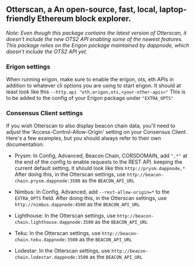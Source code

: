 ## Otterscan, a An open-source, fast, local, laptop-friendly Ethereum block explorer.

*Note: Even though this package contains the latest version of Otterscan, it doesn't include the new OTS2 API enabling some of the newest features.*
*This package relies on the Erigon package maintained by dappnode, which doesn't include the OTS2 API yet.*
 
### Erigon settings
When running erigon, make sure to enable the erigon, ots, eth APIs in addition to whatever cli options you are using to start erigon. It should at least look like this `--http.api "eth,erigon,ots,<your-other-apis>"`
This is to be added to the config of your Erigon package under `"EXTRA_OPTS"`

### Consensus Client settings
If you wish Otterscan to also display beacon chain data, you'll need to adjust the 'Access-Control-Allow-Origin' setting on your Consensus Client. Here's a few examples, but you should always refer to their own documentation:

- Prysm:
In Config, Advanced, Beacon Chain, CORSDOMAIN, add `",*"` at the end of the config to enable requests to the REST API. keeping the current default setting, it should look like this `http://prysm.dappnode,*`
After doing this, in the Otterscan settings, use `http://beacon-chain.prysm.dappnode:3500` as the `BEACON_API_URL`

- Nimbus:
In Config, Advanced, add `--rest-allow-origin=*` to the `EXTRA_OPTS` field.
After doing this, in the Otterscan settings, use `http://nimbus.dappnode:4500` as the `BEACON_API_URL`

- Lighthouse:
In the Otterscan settings, use `http://beacon-chain.lighthouse.dappnode:3500` as the `BEACON_API_URL`

- Teku:
In the Otterscan settings, use `http://beacon-chain.teku.dappnode:3500` as the `BEACON_API_URL`

- Lodestar:
In the Otterscan settings, use `http://beacon-chain.lodestar.dappnode:3500` as the `BEACON_API_URL`
